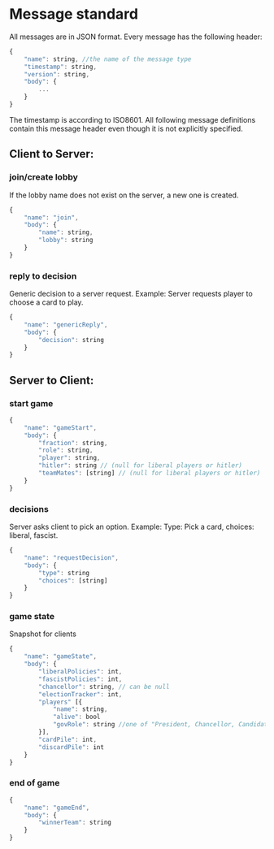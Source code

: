 # Message standard

All messages are in JSON format.  Every message has the following header:
```js
{
    "name": string, //the name of the message type
    "timestamp": string,
    "version": string,
    "body": {
        ...
    }
}
```
The timestamp is according to ISO8601. All following message definitions contain this message header even though it is not explicitly specified.

## Client to Server:

### join/create lobby

If the lobby name does not exist on the server, a new one is created.

```js
{
    "name": "join",
    "body": {
        "name": string,
        "lobby": string
    }
}
```

### reply to decision

Generic decision to a server request. Example: Server requests player to choose a card to play.
```js
{
    "name": "genericReply",
    "body": {
        "decision": string
    }
}
```

## Server to Client:

### start game

```js
{
    "name": "gameStart",
    "body": {
        "fraction": string,
        "role": string,
        "player": string,
        "hitler": string // (null for liberal players or hitler)
        "teamMates": [string] // (null for liberal players or hitler)
    }
}
```

### decisions

Server asks client to pick an option. Example: Type: Pick a card, choices: liberal, fascist.

```js
{
    "name": "requestDecision",
    "body": {
        "type": string
        "choices": [string]
    }
}
```

### game state

Snapshot for clients
```js
{
    "name": "gameState",
    "body": {
        "liberalPolicies": int,
        "fascistPolicies": int,
        "chancellor": string, // can be null
        "electionTracker": int,
        "players" [{
            "name": string,
            "alive": bool
            "govRole": string //one of "President, Chancellor, Candidate or null"
        }],
        "cardPile": int,
        "discardPile": int
    }
}
```

### end of game
```js
{
    "name": "gameEnd",
    "body": {
        "winnerTeam": string
    }
}
```
